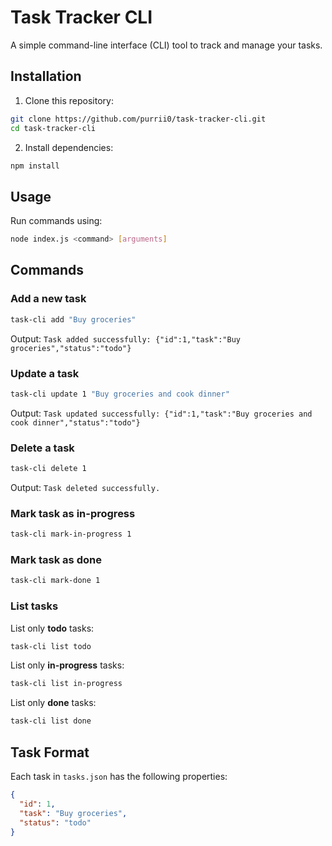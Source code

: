 # Task Tracker CLI

A simple command-line interface (CLI) tool to track and manage your tasks.

## Installation

1. Clone this repository:

```bash
git clone https://github.com/purrii0/task-tracker-cli.git
cd task-tracker-cli
```

2. Install dependencies:

```bash
npm install
```

## Usage

Run commands using:

```bash
node index.js <command> [arguments]
```

## Commands

### Add a new task

```bash
task-cli add "Buy groceries"
```

Output:
`Task added successfully: {"id":1,"task":"Buy groceries","status":"todo"}`

### Update a task

```bash
task-cli update 1 "Buy groceries and cook dinner"
```

Output:
`Task updated successfully: {"id":1,"task":"Buy groceries and cook dinner","status":"todo"}`

### Delete a task

```bash
task-cli delete 1
```

Output:
`Task deleted successfully.`

### Mark task as in-progress

```bash
task-cli mark-in-progress 1
```

### Mark task as done

```bash
task-cli mark-done 1
```

### List tasks

List only **todo** tasks:

```bash
task-cli list todo
```

List only **in-progress** tasks:

```bash
task-cli list in-progress
```

List only **done** tasks:

```bash
task-cli list done
```

## Task Format

Each task in `tasks.json` has the following properties:

```json
{
  "id": 1,
  "task": "Buy groceries",
  "status": "todo"
}
```
